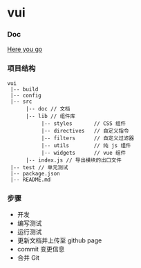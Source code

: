 # vui

### Doc

[Here you go](https://itouzigithub.github.io/pages/vui)

### 项目结构
```
vui
 |-- build
 |-- config
 |-- src
      |-- doc // 文档
      |-- lib // 组件库
           |-- styles       // CSS 组件
           |-- directives   // 自定义指令
           |-- filters      // 自定义过滤器
           |-- utils        // 纯 js 组件 
           |-- widgets      // vue 组件
      |-- index.js // 导出模块的出口文件
 |-- test // 单元测试
 |-- package.json
 |-- README.md
```

### 步骤

- 开发
- 编写测试
- 运行测试
- 更新文档并上传至 github page
- commit 变更信息
- 合并 Git